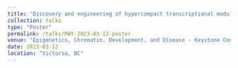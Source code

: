 ```yaml
---
title: "Discovery and engineering of hypercompact transcriptional modulators for robust and durable target gene activation"
collection: talks
type: "Poster"
permalink: /talks/RWY-2023-03-12-poster
venue: "Epigenetics, Chromatin, Development, and Disease - Keystone Conference"
date: 2023-03-12
location: "Victoria, BC"
---
```


 
